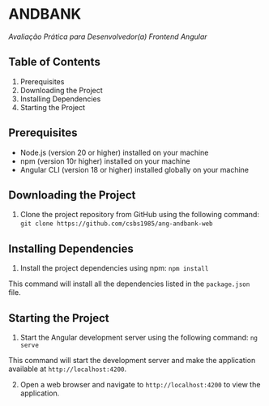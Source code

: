 
# **ANDBANK**

*Avaliação Prática para Desenvolvedor(a) Frontend Angular*

## **Table of Contents**

1.  Prerequisites
2.  Downloading the Project
3.  Installing Dependencies
4.  Starting the Project

## **Prerequisites**

-   Node.js (version 20 or higher) installed on your machine
-   npm (version 10r higher) installed on your machine
-   Angular CLI (version 18 or higher) installed globally on your machine

## **Downloading the Project**

1.  Clone the project repository from GitHub using the following command:
`git clone https://github.com/csbs1985/ang-andbank-web`


## **Installing Dependencies**

1.  Install the project dependencies using npm:
	`npm install`

This command will install all the dependencies listed in the  `package.json`  file.

## **Starting the Project**

1.  Start the Angular development server using the following command:
	`ng serve`

This command will start the development server and make the application available at  `http://localhost:4200`.

2.  Open a web browser and navigate to  `http://localhost:4200`  to view the application.
